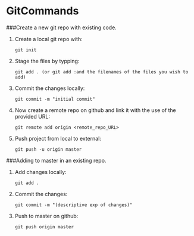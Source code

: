 # GitCommands

###Create a new git repo with existing code. 

1. Create a local git repo with:
   ```
   git init
   ```
   
2. Stage the files by typping:
   ```
   git add . (or git add :and the filenames of the files you wish to add)
   ```
   
3. Commit the changes locally:
   ```
   git commit -m "initial commit"
   ```
   
4. Now create a remote repo on github and link it with the use of the provided URL:
   ```
   git remote add origin <remote_repo_URL>
   ```
   
5. Push project from local to external:
   ```
   git push -u origin master
   ```

###Adding to master in an existing repo.
1. Add changes locally:
   ```
   git add .
   ```
2. Commit the changes:
   ```
   git commit -m "(descriptive exp of changes)"
   ```
3. Push to master on github:
   ```
   git push origin master
   ```
